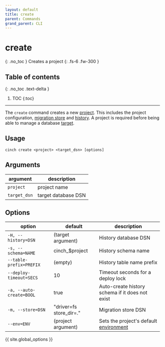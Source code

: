 ```yaml
---
layout: default
title: create
parent: Commands
grand_parent: CLI
---
```


# create
{: .no_toc }
Creates a project
{: .fs-6 .fw-300 }

## Table of contents
{: .no_toc .text-delta }

1. TOC
{:toc}
----

The `create` command creates a new [project](/concepts/project.html). This includes the project configuration, 
[migration store](/concepts/migration-store.html) and [history](/concepts/history.html). A project is required before 
being able to manage a database [target](/concepts/target.html).

## Usage
```text
cinch create <project> <target_dsn> [options]
```
## Arguments

| argument     | description         |
|--------------|---------------------|
| `project`    | project name        |
| `target_dsn` | target database DSN |

## Options

| option                   | default                 | description                                                          |
|--------------------------|-------------------------|----------------------------------------------------------------------|
| `-H, --history=DSN`      | (target argument)       | History database DSN                                                 |
| `-s, --schema=NAME`      | cinch_$project          | History schema name                                                  |
| `--table-prefix=PREFIX`  | (empty)                 | History table name prefix                                            |
| `--deploy-timeout=SECS`  | 10                      | Timeout seconds for a deploy lock                                    |
| `-a, --auto-create=BOOL` | true                    | Auto-create history schema if it does not exist                      |
| `-m, --store=DSN`        | "driver=fs store_dir=." | Migration store DSN                                                  |
| `--env=ENV`              | (project argument)      | Sets the project's default [environment](/concepts/environment.html) |

{{ site.global_options }}
